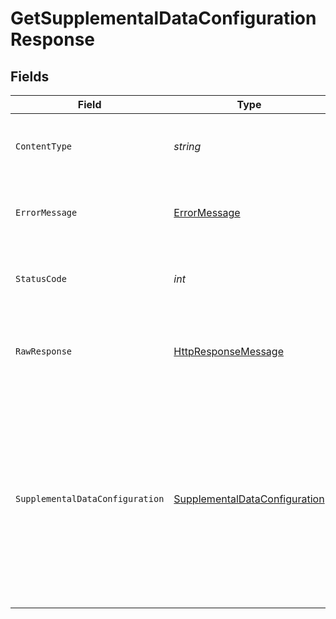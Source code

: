 # GetSupplementalDataConfigurationResponse


## Fields

| Field                                                                                                                                                                             | Type                                                                                                                                                                              | Required                                                                                                                                                                          | Description                                                                                                                                                                       | Example                                                                                                                                                                           |
| --------------------------------------------------------------------------------------------------------------------------------------------------------------------------------- | --------------------------------------------------------------------------------------------------------------------------------------------------------------------------------- | --------------------------------------------------------------------------------------------------------------------------------------------------------------------------------- | --------------------------------------------------------------------------------------------------------------------------------------------------------------------------------- | --------------------------------------------------------------------------------------------------------------------------------------------------------------------------------- |
| `ContentType`                                                                                                                                                                     | *string*                                                                                                                                                                          | :heavy_check_mark:                                                                                                                                                                | HTTP response content type for this operation                                                                                                                                     |                                                                                                                                                                                   |
| `ErrorMessage`                                                                                                                                                                    | [ErrorMessage](../../Models/Shared/ErrorMessage.md)                                                                                                                               | :heavy_minus_sign:                                                                                                                                                                | Your API request was not properly authorized.                                                                                                                                     |                                                                                                                                                                                   |
| `StatusCode`                                                                                                                                                                      | *int*                                                                                                                                                                             | :heavy_check_mark:                                                                                                                                                                | HTTP response status code for this operation                                                                                                                                      |                                                                                                                                                                                   |
| `RawResponse`                                                                                                                                                                     | [HttpResponseMessage](https://learn.microsoft.com/en-us/dotnet/api/system.net.http.httpresponsemessage?view=net-5.0)                                                              | :heavy_check_mark:                                                                                                                                                                | Raw HTTP response; suitable for custom response parsing                                                                                                                           |                                                                                                                                                                                   |
| `SupplementalDataConfiguration`                                                                                                                                                   | [SupplementalDataConfiguration](../../Models/Shared/SupplementalDataConfiguration.md)                                                                                             | :heavy_minus_sign:                                                                                                                                                                | OK                                                                                                                                                                                | {<br/>"supplementalDataConfig": {<br/>"orders-supplemental-data": {<br/>"dataSource": "/orders",<br/>"pullData": {<br/>"orderNumber": "order_num"<br/>},<br/>"pushData": {<br/>"orderNumber": "order_num"<br/>}<br/>}<br/>}<br/>} |